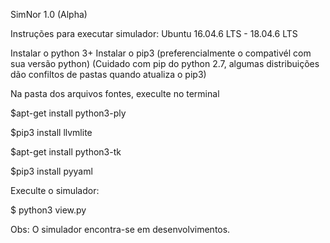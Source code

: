 SimNor 1.0 (Alpha)


Instruções para executar simulador:  Ubuntu 16.04.6 LTS - 18.04.6 LTS

Instalar o python 3+ 
Instalar o pip3 (preferencialmente o compativél com sua versão python) (Cuidado com pip do python 2.7, algumas distribuições dão confiltos de  pastas  quando atualiza o pip3)

Na pasta dos arquivos fontes, execulte no terminal 

$apt-get install python3-ply    

$pip3 install llvmlite  

$apt-get install python3-tk  

$pip3 install pyyaml  



Execulte o simulador:  

$ python3 view.py   



Obs: O simulador encontra-se em desenvolvimentos.
